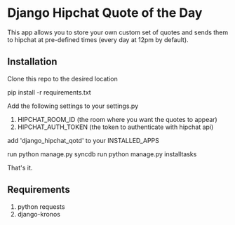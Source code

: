 # Django Hipchat Quote of the Day

This app allows you to store your own custom set of quotes and sends them to hipchat
at pre-defined times (every day at 12pm by default).

## Installation

Clone this repo to the desired location

pip install -r requirements.txt

Add the following settings to your settings.py

1. HIPCHAT_ROOM_ID (the room where you want the quotes to appear)
2. HIPCHAT_AUTH_TOKEN (the token to authenticate with hipchat api)

add 'django_hipchat_qotd' to your INSTALLED_APPS

run python manage.py syncdb
run python manage.py installtasks

That's it. 

## Requirements

1. python requests
2. django-kronos

